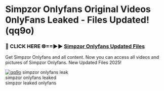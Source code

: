 # Simpzor Onlyfans Original Videos 0nlyFans Leaked - Files Updated! (qq9o)

<h3>🔴 CLICK HERE 🌐==►► <a href="https://tinyurl.com/2jnfzry5" rel="nofollow">Simpzor Onlyfans Updated Files</a></h3>

Get Simpzor Onlyfans and all content. Now you can access all videos and pictures of Simpzor Onlyfans. New Updated Files 2025!

[![qq9o](https://i.imgur.com/GyGTBgg.gif)](https://tinyurl.com/2jnfzry5)
simpzor onlyfans leak<br>
simpzor onlyfans leaked<br>
simpzor leaked onlyfans